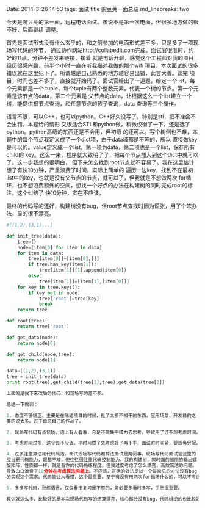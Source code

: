 Date: 2014-3-26 14:53
tags: 面试
title 豌豆荚一面总结
md_linebreaks: two

今天是豌豆荚的第一面，远程电话面试。虽说不是第一次电面，但很多地方做的很不好，后面继续
调整。

首先是面试形式没有什么玄乎的，和之前参加的电面形式差不多，只是多了一项现场写代码的环节，
通过协作网站http://collabedit.com完成。面试官很准时，约好的11点，分钟不差发来链接，接着
就是电话开聊，感觉这个工程师对我的项目经历很感兴趣，前半个小时一直在听我描述我做的那个wifi
项目，本次面试的很多错误就在这里犯下了。所谓越是自己熟悉的地方越容易出错，此言大善。谈完
项目，时间也差不多了，直接就开始码了。面试官给出了一道题，给定一个list，每个元素都是一个
tuple，每个tuple有两个整数元素，代表一个树的节点。第一个元素是该节点的data，第二个元素是
父节点的data，让根据这么一个list建立一个树，能提供根节点查询，和任意节点的孩子查询，data
查询等三个操作。

语言不限，可以C++，也可以python。C++好久没写了，特别是stl，把不准会不会出错。本题给的情形
又很适合STL和python做，稍微权衡了一下，还是选了python。python高级的东西还是不会用，但初级
的还可以。写个树倒也不难，本题中的每个节点我定义成了一个dict项，由于data域都是不等的，所以
直接做key是可以的。value定义成一个list，第一项为data，第二项也是一个list，保存所有child的
key。这么一来，程序就大致明了了，把每个节点插入到这个dict中就可以了。这一步我想的很明白，
但下来怎么找到root节点就不容易了。我在这里估计想了有快10分钟，严重浪费了时间。实际上简单的
遍历一边key，找到不在最初list中的key，也就是没有父节点的节点，就可以了，但我就是不想做两次
for循环，也不想浪费额外的空间，想找一个好点的办法在构建树的同时完成root的标注。这个纠结了
快10分钟，实在不应该。

最终的代码写的还好，构建树没有bug，但root节点查找时因为慌张，用了个笨办法，显的很不漂亮。

```python
#[(1,2),(3,1)...]

def init_tree(data):
    tree={}
    node=[item[0] for item in data]
    for item in data:
        tree[item[0]]=[item[0],[]]
        if tree.has_key(item[1]):
            tree[item[1]][1].append(item[0])
        else:
            tree[item[1]]=[item[1],[item[0]]]
    for key in tree.keys():
        if key not in node:
            tree['root']=tree[key]
            break
    return tree

def root(tree):
    return tree['root']

def get_data(node):
    return node[0]

def get_child(node,tree):
    return node[1]

data=[(1,2),(3,1)]
tree = init_tree(data)
print root(tree),get_child(tree[1],tree),get_data(tree[2])

上面的是我下来改后的代码，和现场写的差不多。

总结一下教训：

1. 态度不够端正。主要是在陈述项目的时候，扯了太多不相干的东西，应用场景，开发目的之
类的说太多。过于自恋自己的作品了。

2. 现场写代码有点怯场，边上有人看着，总是不能集中精力去思考，导致用了过多的考虑时间。

3. 考虑时间过多，这个真不应该。平时习惯了先考虑好了再下手，面试时时间紧，要适当分配。

4. 过多注重算法和代码简洁。面试现场写代码和算法面试是两回事，现场写代码面试官注重的
应当是代码能力，题都不难，但往往很注重代码控制能力，我的构建树，同时面的丽丽的输出螺
旋矩阵，性质都一样，就是看你的代码熟练程度。但我过度考虑了怎么漂亮，高效简洁的问题。
导致白白浪费了10分钟在考虑算法问题上。不应该，正确的做法是以一个最常见的方法没有bug
的实现这个需求。代码能让人看懂，这个最重要。至于有没有用两次for循环什么的，可以不考虑。

5. 多多写代码，熟练语言。仅仅看书复习是不够的，务必要多看时多写，手熟很重要。

教训就这么多，比较好的是本次现场代码写的还算漂亮，核心部分没有bug，代码组织的也比较好。

